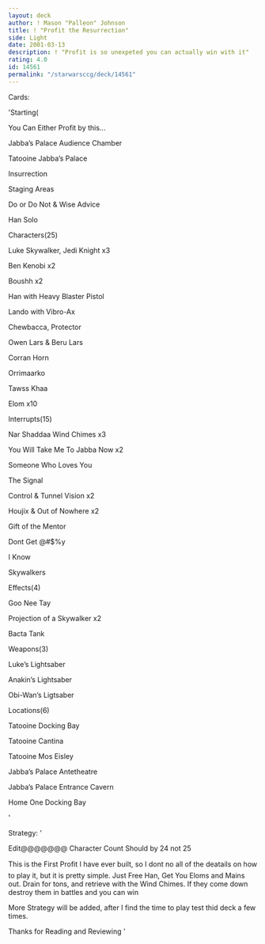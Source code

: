 ```yaml
---
layout: deck
author: ! Mason "Palleon" Johnson
title: ! "Profit the Resurrection"
side: Light
date: 2001-03-13
description: ! "Profit is so unexpeted you can actually win with it"
rating: 4.0
id: 14561
permalink: "/starwarsccg/deck/14561"
---
```

Cards: 

'Starting(

You Can Either Profit by this... 

Jabba’s Palace Audience Chamber

Tatooine Jabba’s Palace

Insurrection

Staging Areas

Do or Do Not & Wise Advice

Han Solo


Characters(25)

Luke Skywalker, Jedi Knight x3

Ben Kenobi x2

Boushh x2

Han with Heavy Blaster Pistol

Lando with Vibro-Ax 

Chewbacca, Protector

Owen Lars & Beru Lars

Corran Horn

Orrimaarko

Tawss Khaa

Elom x10


Interrupts(15)

Nar Shaddaa Wind Chimes x3

You Will Take Me To Jabba Now x2

Someone Who Loves You 

The Signal

Control & Tunnel Vision x2

Houjix & Out of Nowhere x2

Gift of the Mentor

Dont Get @#$%y

I Know

Skywalkers


Effects(4)

Goo Nee Tay

Projection of a Skywalker x2

Bacta Tank


Weapons(3)

Luke’s Lightsaber

Anakin’s Lightsaber

Obi-Wan’s Ligtsaber


Locations(6)

Tatooine Docking Bay

Tatooine Cantina

Tatooine Mos Eisley 

Jabba’s Palace Antetheatre

Jabba’s Palace Entrance Cavern

Home One Docking Bay

'

Strategy: '

Edit@@@@@@@ Character Count Should by 24 not 25


This is the First Profit I have ever built, so I dont no all of the deatails on how to play it, but it is pretty simple. Just Free Han, Get You Eloms and Mains out. Drain for tons, and retrieve with the Wind Chimes. If they come down destroy them in battles and you can win


More Strategy will be added, after I find the time to play test thid deck a few times.


Thanks for Reading and Reviewing  '
